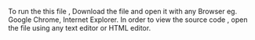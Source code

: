 To run the this file , Download the file and open it with any Browser eg. Google Chrome, Internet Explorer.
In order to view the source code , open the file using any text editor or HTML editor.
